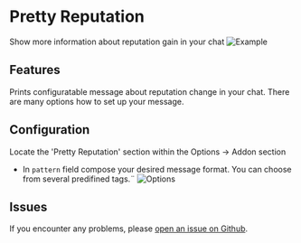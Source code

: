 # Pretty Reputation

Show more information about reputation gain in your chat
![Example](https://i.imgur.com/Gw5zFjE.png)

## Features

Prints configuratable message about reputation change in your chat. There are many options how to set up your message.

## Configuration

Locate the 'Pretty Reputation' section within the Options -> Addon section
* In `pattern` field compose your desired message format. You can choose from several predifined tags.¨
![Options](https://i.imgur.com/33kcDCs.png)

## Issues

If you encounter any problems, please [open an issue on Github](https://github.com/BelegCufea/PrettyReputation/issues).
